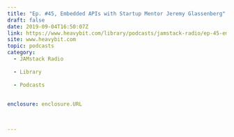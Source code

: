 ```yaml
---
title: "Ep. #45, Embedded APIs with Startup Mentor Jeremy Glassenberg"
draft: false
date: 2019-09-04T16:50:07Z
link: https://www.heavybit.com/library/podcasts/jamstack-radio/ep-45-embedded-apis-with-startup-mentor-jeremy-glassenberg/?utm_medium=RSS&utm_source=hune
site: www.heavybit.com
topic: podcasts
category:
  - JAMstack Radio
  
  - Library
  
  - Podcasts
  
  
enclosure: enclosure.URL

  

---
```

